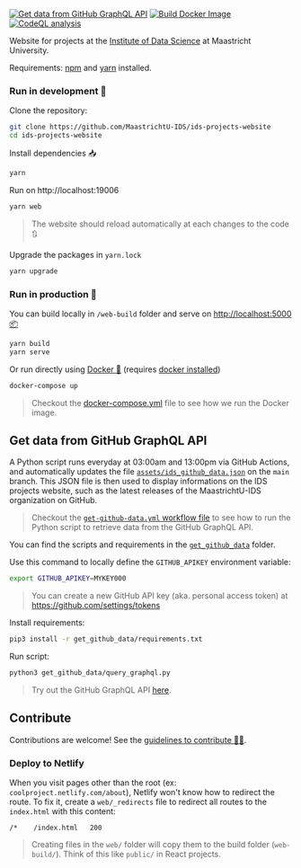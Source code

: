 [![Get data from GitHub GraphQL API](https://github.com/MaastrichtU-IDS/ids-projects-website/workflows/Get%20data%20from%20GitHub%20GraphQL%20API/badge.svg)](https://github.com/MaastrichtU-IDS/ids-projects-website/actions?query=workflow%3A%22Get+data+from+GitHub+GraphQL+API%22) [![Build Docker Image](https://github.com/MaastrichtU-IDS/ids-projects-website/workflows/Build%20Docker%20Image/badge.svg)](https://github.com/MaastrichtU-IDS/ids-projects-website/actions?query=workflow%3A%22Build+Docker+Image%22) [![CodeQL analysis](https://github.com/MaastrichtU-IDS/ids-projects-website/workflows/CodeQL%20analysis/badge.svg)](https://github.com/MaastrichtU-IDS/ids-projects-website/actions?query=workflow%3A%22CodeQL+analysis%22)

Website for projects at the [Institute of Data Science](http://maastrichtuniversity.nl/ids/) at Maastricht University.

Requirements:  [npm](https://www.npmjs.com/get-npm) and [yarn](https://classic.yarnpkg.com/en/docs/install/#debian-stable) installed.

### Run in development :construction:

Clone the repository:

```bash
git clone https://github.com/MaastrichtU-IDS/ids-projects-website
cd ids-projects-website
```

Install dependencies :inbox_tray:

```bash
yarn
```

Run on http://localhost:19006

```bash
yarn web
```

> The website should reload automatically at each changes to the code :arrows_clockwise:

Upgrade the packages in `yarn.lock`

```bash
yarn upgrade
```

### Run in production :rocket:

You can build locally in `/web-build` folder and serve on [http://localhost:5000 :package:](http://localhost:5000)

```bash
yarn build
yarn serve
```

Or run directly using [Docker :whale:](https://docs.docker.com/get-docker/) (requires [docker installed](https://docs.docker.com/get-docker/))

```bash
docker-compose up
```

> Checkout the [docker-compose.yml](/docker-compose.yml) file to see how we run the Docker image.

## Get data from GitHub GraphQL API

A Python script runs everyday at 03:00am and 13:00pm via GitHub Actions, and automatically updates the file [`assets/ids_github_data.json`](https://github.com/MaastrichtU-IDS/ids-projects-website/blob/main/assets/ids_github_data.json) on the `main` branch. This JSON file is then used to display informations on the IDS projects website, such as the latest releases of the MaastrichtU-IDS organization on GitHub.

> Checkout the [`get-github-data.yml` workflow file](https://github.com/MaastrichtU-IDS/ids-projects-website/blob/main/.github/workflows/get-github-data.yml) to see how to run the Python script to retrieve data from the GitHub GraphQL API.

You can find the scripts and requirements in the [`get_github_data`](https://github.com/MaastrichtU-IDS/ids-projects-website/tree/main/get_github_data) folder.

Use this command to locally define the `GITHUB_APIKEY` environment variable:

```bash
export GITHUB_APIKEY=MYKEY000
```

> You can create a new GitHub API key (aka. personal access token) at https://github.com/settings/tokens

Install requirements:

```bash
pip3 install -r get_github_data/requirements.txt
```

Run script:

```bash
python3 get_github_data/query_graphql.py
```

> Try out the GitHub GraphQL API [here](https://developer.github.com/v4/explorer/).

## Contribute

Contributions are welcome! See the [guidelines to contribute 👨‍💻](/CONTRIBUTING.md).

### Deploy to Netlify

When you visit pages other than the root (ex: `coolproject.netlify.com/about`), Netlify won't know how to redirect the route. To fix it, create a `web/_redirects` file to redirect all routes to the `index.html` with this content:

```
/*    /index.html   200
```

> Creating files in the `web/` folder will copy them to the build folder (`web-build/`). Think of this like `public/` in React projects.